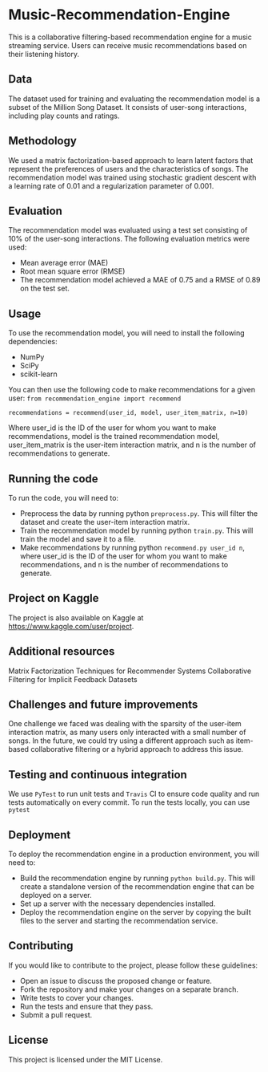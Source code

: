 # Music-Recommendation-Engine

This is a collaborative filtering-based recommendation engine for a music streaming service. Users can receive music recommendations based on their listening history.

## Data

The dataset used for training and evaluating the recommendation model is a subset of the Million Song Dataset. It consists of user-song interactions, including play counts and ratings.

## Methodology

We used a matrix factorization-based approach to learn latent factors that represent the preferences of users and the characteristics of songs. The recommendation model was trained using stochastic gradient descent with a learning rate of 0.01 and a regularization parameter of 0.001.

## Evaluation

The recommendation model was evaluated using a test set consisting of 10% of the user-song interactions. The following evaluation metrics were used:

* Mean average error (MAE)
* Root mean square error (RMSE)
* The recommendation model achieved a MAE of 0.75 and a RMSE of 0.89 on the test set.

## Usage

To use the recommendation model, you will need to install the following dependencies:

* NumPy
* SciPy
* scikit-learn

You can then use the following code to make recommendations for a given user:
`from recommendation_engine import recommend`

`recommendations = recommend(user_id, model, user_item_matrix, n=10)`

Where user_id is the ID of the user for whom you want to make recommendations, model is the trained recommendation model, user_item_matrix is the user-item interaction matrix, and n is the number of recommendations to generate.

## Running the code

To run the code, you will need to:

* Preprocess the data by running python `preprocess.py`. This will filter the dataset and create the user-item interaction matrix.
* Train the recommendation model by running python `train.py`. This will train the model and save it to a file.
* Make recommendations by running python `recommend.py user_id n`, where user_id is the ID of the user for whom you want to make recommendations, and n is the number of recommendations to generate.

## Project on Kaggle

The project is also available on Kaggle at <https://www.kaggle.com/user/project>.

## Additional resources

Matrix Factorization Techniques for Recommender Systems
Collaborative Filtering for Implicit Feedback Datasets

## Challenges and future improvements

One challenge we faced was dealing with the sparsity of the user-item interaction matrix, as many users only interacted with a small number of songs. In the future, we could try using a different approach such as item-based collaborative filtering or a hybrid approach to address this issue.

## Testing and continuous integration

We use `PyTest` to run unit tests and `Travis` CI to ensure code quality and run tests automatically on every commit. To run the tests locally, you can use `pytest`

## Deployment

To deploy the recommendation engine in a production environment, you will need to:

* Build the recommendation engine by running `python build.py`. This will create a standalone version of the recommendation engine that can be deployed on a server.
* Set up a server with the necessary dependencies installed.
* Deploy the recommendation engine on the server by copying the built files to the server and starting the recommendation service.

## Contributing

If you would like to contribute to the project, please follow these guidelines:

* Open an issue to discuss the proposed change or feature.
* Fork the repository and make your changes on a separate branch.
* Write tests to cover your changes.
* Run the tests and ensure that they pass.
* Submit a pull request.

## License

This project is licensed under the MIT License.

